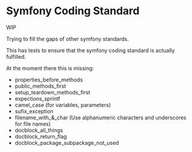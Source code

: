 # Symfony Coding Standard

WIP

Trying to fill the gaps of other symfony standards.

This has tests to ensure that the symfony coding standard is actually fulfilled.

At the moment there this is missing:
* properties_before_methods
* public_methods_first
* setup_teardown_methods_first
* expections_sprintf
* camel_case (for variables, parameters)
* sufix_exception
* filename_with_&_char (Use alphanumeric characters and underscores for file names)
* docblock_all_things
* docblock_return_flag
* docblock_package_subpackage_not_used
